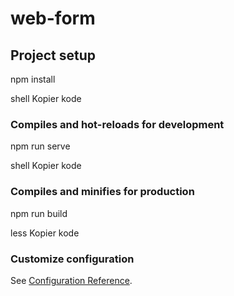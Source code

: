 # web-form

## Project setup
npm install

shell
Kopier kode

### Compiles and hot-reloads for development
npm run serve

shell
Kopier kode

### Compiles and minifies for production
npm run build

less
Kopier kode

### Customize configuration
See [Configuration Reference](https://cli.vuejs.org/config/).